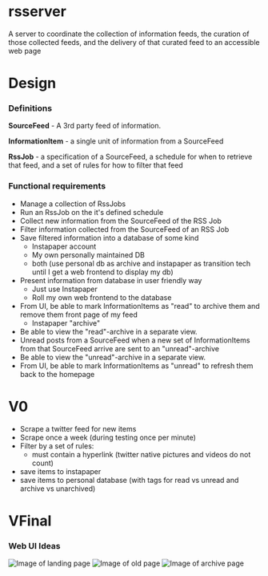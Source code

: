# rsserver
A server to coordinate the collection of information feeds, the curation of those collected feeds, and the delivery of
that curated feed to an accessible web page

# Design

### Definitions

**SourceFeed** - A 3rd party feed of information.

**InformationItem** - a single unit of information from a SourceFeed

**RssJob** - a specification of a SourceFeed, a schedule for when to retrieve that feed, and a set of rules for how to
filter that feed

### Functional requirements

* Manage a collection of RssJobs
* Run an RssJob on the it's defined schedule
* Collect new information from the SourceFeed of the RSS Job
* Filter information collected from the SourceFeed of an RSS Job
* Save filtered information into a database of some kind
    * Instapaper account
    * My own personally maintained DB
    * both (use personal db as archive and instapaper as transition tech until I get a web frontend to display my db)
* Present information from database in user friendly way
    * Just use Instapaper
    * Roll my own web frontend to the database
* From UI, be able to mark InformationItems as "read" to archive them and remove them front page of my feed
    * Instapaper "archive"
* Be able to view the "read"-archive in a separate view.
* Unread posts from a SourceFeed when a new set of InformationItems from that SourceFeed arrive are sent to an "unread"-archive
* Be able to view the "unread"-archive in a separate view.
* From UI, be able to mark InformationItems as "unread" to refresh them back to the homepage

# V0

* Scrape a twitter feed for new items
* Scrape once a week (during testing once per minute)
* Filter by a set of rules:
    * must contain a hyperlink (twitter native pictures and videos do not count)
* save items to instapaper
* save items to personal database (with tags for read vs unread and archive vs unarchived)

# VFinal

### Web UI Ideas

![Image of landing page](https://github.com/scottnm/rsserver/design/images/home_sketch.png)
![Image of old page](https://github.com/scottnm/rsserver/design/images/unread_sketch.png)
![Image of archive page](https://github.com/scottnm/rsserver/design/images/archive_sketch.png)
